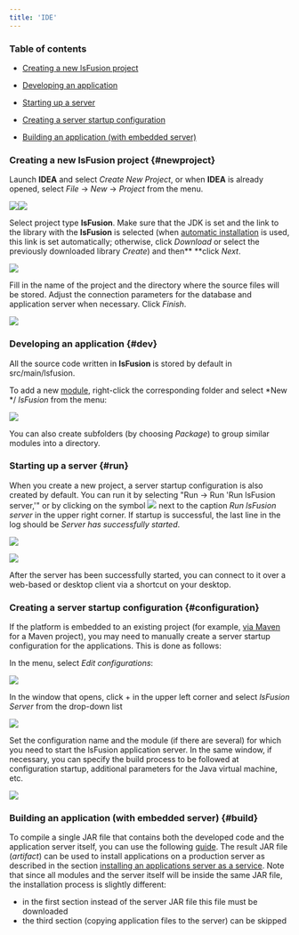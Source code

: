 ```yaml
---
title: 'IDE'
---
```


### Table of contents

-   [Creating a new lsFusion project](#newproject)

-   [Developing an application](#dev)

-   [Starting up a server](#run)

-   [Creating a server startup configuration](#configuration)

-   [Building an application (with embedded server)](#build)

### Creating a new lsFusion project {#newproject}

Launch **IDEA** and select *Create New Project*, or when **IDEA** is already opened, select *File* -> *New* -> *Project* from the menu.

![](attachments/46367442/65241572.png)![](attachments/46367442/65241575.png)

Select project type **lsFusion**. Make sure that the JDK is set and the link to the library with the  **lsFusion** is selected (when [automatic installation](Development_auto_.md) is used, this link is set automatically; otherwise, click *Download* or select the previously downloaded library *Create*) and then** **click *Next*.

![](attachments/46367442/65241577.png)

Fill in the name of the project and the directory where the source files will be stored. Adjust the connection parameters for the database and application server when necessary. Click *Finish*.

![](attachments/46367442/65241579.png)

### Developing an application {#dev}

All the source code written in **lsFusion** is stored by default in src/main/lsfusion.

To add a new [module](Modules.md), right-click the corresponding folder and select *New */ *lsFusion* from the menu:

![](attachments/46367442/65241581.png)

  

You can also create subfolders (by choosing *Package*) to group similar modules into a directory.

### Starting up a server {#run}

When you create a new project, a server startup configuration is also created by default. You can run it by selecting "Run -> Run 'Run lsFusion server,'" or by clicking on the symbol ![](attachments/46367442/46367451.png) next to the caption *Run lsFusion server* in the upper right corner. If startup is successful, the last line in the log should be *Server has successfully started*.

![](attachments/46367442/65241582.png)

![](attachments/46367442/65241583.png)

After the server has been successfully started, you can connect to it over a web-based or desktop client via a shortcut on your desktop.

### Creating a server startup configuration {#configuration}

If the platform is embedded to an existing project (for example, [via Maven](Development_manual_.md#maven) for a Maven project), you may need to manually create a server startup configuration for the applications. This is done as follows:

In the menu, select *Edit configurations*:

![](attachments/46367442/57737363.png)

In the window that opens, click + in the upper left corner and select *lsFusion Server* from the drop-down list

![](attachments/46367442/57737364.png)

Set the configuration name and the module (if there are several) for which you need to start the lsFusion application server. In the same window, if necessary, you can specify the build process to be followed at configuration startup, additional parameters for the Java virtual machine, etc.

![](attachments/46367442/57737376.png)

### Building an application (with embedded server) {#build}

To compile a single JAR file that contains both the developed code and the application server itself, you can use the following [guide](https://blog.jetbrains.com/idea/2010/08/quickly-create-jar-artifact/). The result JAR file (*artifact*) can be used to install applications on a production server as described in the section [installing an applications server as a service](Execution_manual_.md#appservice). Note that since all modules and the server itself will be inside the same JAR file, the installation process is slightly different:

-   in the first section instead of the server JAR file this file must be downloaded
-   the third section (copying application files to the server) can be skipped
